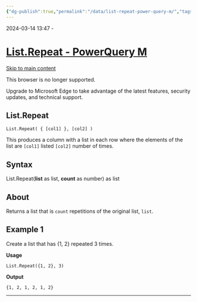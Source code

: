 ```yaml
---
{"dg-publish":true,"permalink":"/data/list-repeat-power-query-m/","tags":["Data","Power_query"],"noteIcon":""}
---
```


2024-03-14 13:47 -

# [List.Repeat - PowerQuery M](https://learn.microsoft.com/en-us/powerquery-m/list-repeat)

[Skip to main content](#main)

This browser is no longer supported.

Upgrade to Microsoft Edge to take advantage of the latest features, security updates, and technical support.

## List.Repeat

```
List.Repeat( { [col1] }, [col2] )
```

This produces a column with a list in each row where the elements of the list are `[col1]` listed `[col2]` number of times.


## Syntax

List.Repeat(**list** as list, **count** as number) as list

## About

Returns a list that is `count` repetitions of the original list, `list`.

## Example 1

Create a list that has {1, 2} repeated 3 times.

**Usage**

```
List.Repeat({1, 2}, 3)
```

**Output**

`{1, 2, 1, 2, 1, 2}`

---


